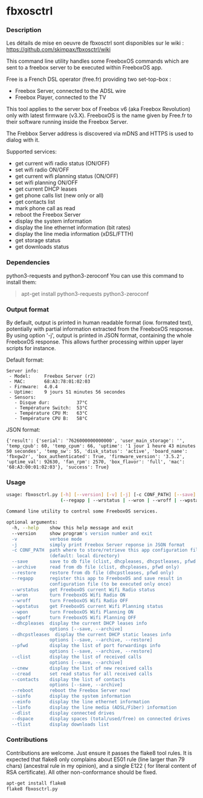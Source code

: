 fbxosctrl
=========

### Description

Les détails de mise en oeuvre de fbxosctrl sont disponibles sur le wiki : https://github.com/skimpax/fbxosctrl/wiki


This command line utility handles some FreeboxOS commands which are sent to a
freebox server to be executed within FreeboxOS app.

Free is a French DSL operator (free.fr) providing two set-top-box :
  * Freebox Server, connected to the ADSL wire
  * Freebox Player, connected to the TV

This tool applies to the server box of Freebox v6 (aka Freebox Revolution) only with latest firmware (v3.X).
FreeboxOS is the name given by Free.fr to their software running inside the Freebox Server.

The Frebbox Server address is discovered via mDNS and HTTPS is used to dialog with it.

Supported services:
  - get current wifi radio status (ON/OFF)
  - set wifi radio ON/OFF
  - get current wifi planning status (ON/OFF)
  - set wifi planning ON/OFF
  - get current DHCP leases
  - get phone calls list (new only or all)
  - get contacts list
  - mark phone call as read
  - reboot the Freebox Server
  - display the system information
  - display the line ethernet information (bit rates)
  - display the line media information (xDSL/FTTH)
  - get storage status
  - get downloads status


### Dependencies
python3-requests and python3-zeroconf
You can use this command to install them:  
> apt-get install python3-requests python3-zeroconf


### Output format
By default, output is printed in human readable format (iow. formated text), potentially with partial information extracted from the FreeboxOS response.
By using option '-j', output is printed in JSON format, containing the whole FreeboxOS response. This allows further processing within upper layer scripts for instance.

Default format:
```
Server info:
 - Model:     Freebox Server (r2)
 - MAC:       68:A3:78:01:02:03
 - Firmware:  4.0.4
 - Uptime:    9 jours 51 minutes 56 secondes
 - Sensors:
   - Disque dur:          37°C
   - Température Switch:  53°C
   - Température CPU M:   63°C
   - Température CPU B:   58°C
```
JSON format:
```
{'result': {'serial': '7626000000000000', 'user_main_storage': '', 'temp_cpub': 60, 'temp_cpum': 66, 'uptime': '1 jour 1 heure 43 minutes 50 secondes', 'temp_sw': 55, 'disk_status': 'active', 'board_name': 'fbxgw2r', 'box_authenticated': True, 'firmware_version': '3.5.2', 'uptime_val': 92630, 'fan_rpm': 2570, 'box_flavor': 'full', 'mac': '68:A3:00:01:02:03'}, 'success': True}
```

### Usage

```bash
usage: fbxosctrl.py [-h] [--version] [-v] [-j] [-c CONF_PATH] [--save] [--archive]
                    (--regapp | --wrstatus | --wron | --wroff | --wpstatus | --wpon | --wpoff | --dhcpleases | --dhcpstleases | --pfwd | --clist | --cnew | --cread | --contacts | --reboot | --sinfo | --einfo | --linfo | --dlist | --dspace | --tlist)

Command line utility to control some FreeboxOS services.

optional arguments:
  -h, --help    show this help message and exit
  --version     show program's version number and exit
  -v            verbose mode
  -j            simply print Freebox Server reponse in JSON format
  -c CONF_PATH  path where to store/retrieve this app configuration files
                (default: local directory)
  --save        save to db file (clist, dhcpleases, dhcpstleases, pfwd only, contacts)
  --archive     read from db file (clist, dhcpleases, pfwd only)
  --restore     restore from db file (dhcpstleases, pfwd only)
  --regapp      register this app to FreeboxOS and save result in
                configuration file (to be executed only once)
  --wrstatus    get FreeboxOS current Wifi Radio status
  --wron        turn FreeboxOS Wifi Radio ON
  --wroff       turn FreeboxOS Wifi Radio OFF
  --wpstatus    get FreeboxOS current Wifi Planning status
  --wpon        turn FreeboxOS Wifi Planning ON
  --wpoff       turn FreeboxOS Wifi Planning OFF
  --dhcpleases  display the current DHCP leases info
                options [--save, --archive]
  --dhcpstleases  display the current DHCP static leases info
                options [--save, --archive, --restore]
  --pfwd        display the list of port forwardings info
                options [--save, --archive, --restore]
  --clist       display the list of received calls
                options [--save, --archive]
  --cnew        display the list of new received calls
  --cread       set read status for all received calls
  --contacts    display the list of contacts
                options [--save, --archive]
  --reboot      reboot the Freebox Server now!
  --sinfo       display the system information
  --einfo       display the line ethernet information
  --linfo       display the line media (ADSL/Fiber) information
  --dlist       display connected drives
  --dspace      display spaces (total/used/free) on connected drives
  --tlist       display downloads list
```

### Contributions

Contributions are welcome.
Just ensure it passes the flake8 tool rules. It is expected that flake8 only complains about E501 rule (line larger than 79 chars) (ancestral rule in my opinion), and a single E122 ( for literal content of RSA certificate).
All other non-conformance should be fixed.

```bash
apt-get install flake8
flake8 fbxosctrl.py
```
